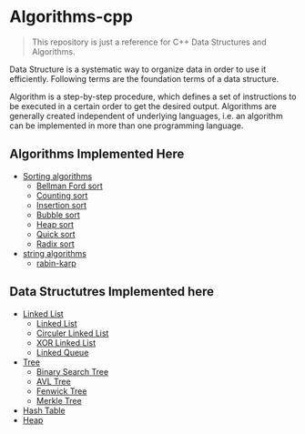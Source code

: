 # Algorithms-cpp
> This repository is just a reference for C++ Data Structures and Algorithms.

Data Structure is a systematic way to organize data in order to use it efficiently. Following terms are the foundation terms of a data structure. 

Algorithm is a step-by-step procedure, which defines a set of instructions to be executed in a certain order to get the desired output. Algorithms are generally created independent of underlying languages, i.e. an algorithm can be implemented in more than one programming language.

## Algorithms Implemented Here
 - [Sorting algorithms](https://github.com/PryDt/algorithms-cpp/tree/master/algorithms)
    - [Bellman Ford sort](https://github.com/PryDt/algorithms-cpp/tree/master/algorithms/BellmanFord)
    - [Counting sort](https://github.com/PryDt/algorithms-cpp/tree/master/algorithms/counting-sort)
    - [Insertion sort](https://github.com/PryDt/algorithms-cpp/tree/master/algorithms/insertion-sort)
    - [Bubble sort](https://github.com/PryDt/algorithms-cpp/tree/master/algorithms/bubble-sort)
    - [Heap sort](https://github.com/PryDt/algorithms-cpp/tree/master/algorithms/heap-sort)
    - [Quick sort](https://github.com/PryDt/algorithms-cpp/tree/master/algorithms/quick-sort)
    - [Radix sort](https://github.com/PryDt/algorithms-cpp/tree/master/algorithms/radix-sort)
 - [string algorithms](https://github.com/PryDt/algorithms-cpp/tree/master/algorithms)
    - [rabin-karp](https://github.com/PryDt/algorithms-cpp/tree/master/algorithms/rabin-karp)
    
## Data Structutres Implemented here
 - [Linked List](https://github.com/PryDt/algorithms-cpp/tree/master/data-structures)
    - [Linked List](https://github.com/PryDt/algorithms-cpp/tree/master/data-structures/linked-list)
    - [Circuler Linked List](https://github.com/PryDt/algorithms-cpp/tree/master/data-structures/Circular%20linked%20list)
    - [XOR Linked List](https://github.com/PryDt/algorithms-cpp/tree/master/data-structures/XOR%20linked%20list)
    - [Linked Queue](https://github.com/PryDt/algorithms-cpp/tree/master/data-structures/linked-queue)
 - [Tree](https://github.com/PryDt/algorithms-cpp/tree/master/data-structures)
    - [Binary Search Tree](https://github.com/PryDt/algorithms-cpp/tree/master/data-structures/binary-search-tree)
    - [AVL Tree](https://github.com/PryDt/algorithms-cpp/tree/master/data-structures/avl-tree)
    - [Fenwick Tree](https://github.com/PryDt/algorithms-cpp/tree/master/data-structures/FenwickTree)
    - [Merkle Tree](https://github.com/PryDt/algorithms-cpp/tree/master/data-structures/merkel-tree)
 - [Hash Table](https://github.com/PryDt/algorithms-cpp/tree/master/data-structures/hashtable)
 - [Heap](https://github.com/PryDt/algorithms-cpp/tree/master/data-structures/heap)

